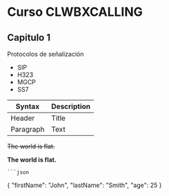 # Curso CLWBXCALLING

## Capitulo 1
Protocolos de señalización
- SIP
- H323
- MGCP
- SS7


| Syntax | Description |
| ----------- | ----------- |
| Header | Title |
| Paragraph | Text |

~~The world is flat.~~

**The world is flat.**

	```json
{
  "firstName": "John",
  "lastName": "Smith",
  "age": 25
}
```
